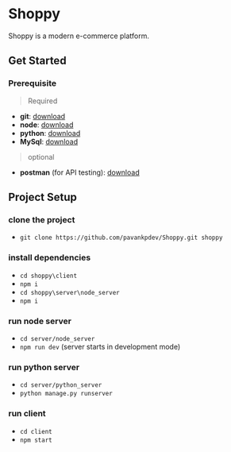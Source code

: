 # Shoppy

Shoppy is a modern e-commerce platform.

## Get Started

### Prerequisite

> Required

- **git**: [download](https://git-scm.com/download/)
- **node**: [download](https://nodejs.org/en/)
- **python**: [download](https://www.python.org/)
- **MySql**: [download](https://dev.mysql.com/downloads/windows/installer/5.7.html)

> optional

- **postman** (for API testing): [download](https://www.postman.com/)

## Project Setup

### clone the project

- `git clone https://github.com/pavankpdev/Shoppy.git shoppy`

### install dependencies

- `cd shoppy\client`
- `npm i`
- `cd shoppy\server\node_server`
- `npm i`

### run node server

- `cd server/node_server`
- `npm run dev` (server starts in development mode)

### run python server

- `cd server/python_server`
- `python manage.py runserver`

### run client

- `cd client`
- `npm start`
